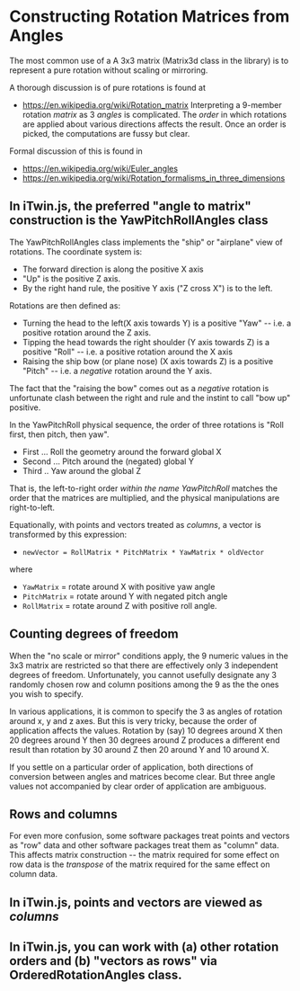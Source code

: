 # Constructing Rotation Matrices from Angles

The most common use of a A 3x3 matrix (Matrix3d class in the library) is to represent a pure rotation without scaling or mirroring.

A thorough discussion is of pure rotations is found at

- https://en.wikipedia.org/wiki/Rotation_matrix
  Interpreting a 9-member rotation _matrix_ as 3 _angles_ is complicated. The _order_ in which rotations are applied about various directions affects the result. Once an order is picked, the computations are fussy but clear.

Formal discussion of this is found in

- https://en.wikipedia.org/wiki/Euler_angles
- https://en.wikipedia.org/wiki/Rotation_formalisms_in_three_dimensions

## In iTwin.js, the preferred "angle to matrix" construction is the YawPitchRollAngles class

The YawPitchRollAngles class implements the "ship" or "airplane" view of rotations. The coordinate system is:

- The forward direction is along the positive X axis
- "Up" is the positive Z axis.
- By the right hand rule, the positive Y axis ("Z cross X") is to the left.

Rotations are then defined as:

- Turning the head to the left(X axis towards Y) is a positive "Yaw" -- i.e. a positive rotation around the Z axis.
- Tipping the head towards the right shoulder (Y axis towards Z) is a positive "Roll" -- i.e. a positive rotation around the X axis
- Raising the ship bow (or plane nose) (X axis towards Z) is a positive "Pitch" -- i.e. a _negative_ rotation around the Y axis.

The fact that the "raising the bow" comes out as a _negative_ rotation is unfortunate clash between the right and rule and the instint to call "bow up" positive.

In the YawPitchRoll physical sequence, the order of three rotations is "Roll first, then pitch, then yaw".

- First ... Roll the geometry around the forward global X
- Second ... Pitch around the (negated) global Y
- Third .. Yaw around the global Z

That is, the left-to-right order _within the name YawPitchRoll_ matches the order that the matrices are multiplied, and the physical manipulations are right-to-left.

Equationally, with points and vectors treated as _columns_, a vector is transformed by this expression:

- `newVector = RollMatrix * PitchMatrix * YawMatrix * oldVector`

where

- `YawMatrix` = rotate around X with positive yaw angle
- `PitchMatrix` = rotate around Y with negated pitch angle
- `RollMatrix` = rotate around Z with positive roll angle.

## Counting degrees of freedom

When the "no scale or mirror" conditions apply, the 9 numeric values in the 3x3 matrix are restricted so that there are effectively only 3 independent degrees of freedom. Unfortunately, you cannot usefully designate any 3 randomly chosen row and column positions among the 9 as the the ones you wish to specify.

In various applications, it is common to specify the 3 as angles of rotation around x, y and z axes. But this is very tricky, because the order of application affects the values. Rotation by (say) 10 degrees around X then 20 degrees around Y then 30 degrees around Z produces a different end result than rotation by 30 around Z then 20 around Y and 10 around X.

If you settle on a particular order of application, both directions of conversion between angles and matrices become clear. But three angle values not accompanied by clear order of application are ambiguous.

## Rows and columns

For even more confusion, some software packages treat points and vectors as "row" data and other software packages treat them as "column" data. This affects matrix construction -- the matrix required for some effect on row data is the _transpose_ of the matrix required for the same effect on column data.

## In iTwin.js, points and vectors are viewed as _columns_

## In iTwin.js, you can work with (a) other rotation orders and (b) "vectors as rows" via OrderedRotationAngles class.
